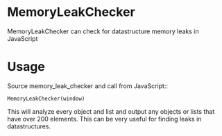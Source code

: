 MemoryLeakChecker
===========================================

MemoryLeakChecker can check for datastructure memory leaks in JavaScript

Usage
===========

Source memory_leak_checker and call from JavaScript::

    MemoryLeakChecker(window)

This will analyze every object and list and output any objects or lists that have over 200 elements. This can be very useful for finding leaks in datastructures.
